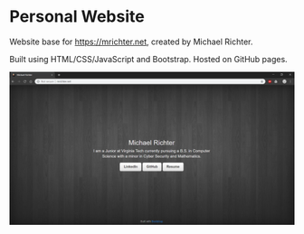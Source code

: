 # Personal Website
Website base for https://mrichter.net, created by Michael Richter.

Built using HTML/CSS/JavaScript and Bootstrap. Hosted on GitHub pages.

![website preview](images/website.png)
